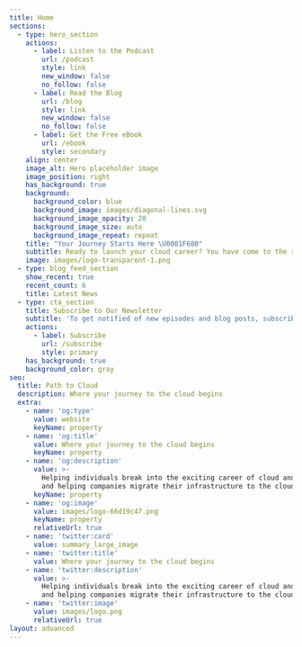 ```yaml
---
title: Home
sections:
  - type: hero_section
    actions:
      - label: Listen to the Podcast
        url: /podcast
        style: link
        new_window: false
        no_follow: false
      - label: Read the Blog
        url: /blog
        style: link
        new_window: false
        no_follow: false
      - label: Get the Free eBook
        url: /ebook
        style: secondary
    align: center
    image_alt: Hero placeholder image
    image_position: right
    has_background: true
    background:
      background_color: blue
      background_image: images/diagonal-lines.svg
      background_image_opacity: 20
      background_image_size: auto
      background_image_repeat: repeat
    title: "Your Journey Starts Here \U0001F680"
    subtitle: Ready to launch your cloud career? You have come to the right place!
    image: images/logo-transparent-1.png
  - type: blog_feed_section
    show_recent: true
    recent_count: 6
    title: Latest News
  - type: cta_section
    title: Subscribe to Our Newsletter
    subtitle: 'To get notified of new episodes and blog posts, subscribe!'
    actions:
      - label: Subscribe
        url: /subscribe
        style: primary
    has_background: true
    background_color: gray
seo:
  title: Path to Cloud
  description: Where your journey to the cloud begins
  extra:
    - name: 'og:type'
      value: website
      keyName: property
    - name: 'og:title'
      value: Where your journey to the cloud begins
      keyName: property
    - name: 'og:description'
      value: >-
        Helping individuals break into the exciting career of cloud and DevOps,
        and helping companies migrate their infrastructure to the cloud
      keyName: property
    - name: 'og:image'
      value: images/logo-66d19c47.png
      keyName: property
      relativeUrl: true
    - name: 'twitter:card'
      value: summary_large_image
    - name: 'twitter:title'
      value: Where your journey to the cloud begins
    - name: 'twitter:description'
      value: >-
        Helping individuals break into the exciting career of cloud and DevOps,
        and helping companies migrate their infrastructure to the cloud
    - name: 'twitter:image'
      value: images/logo.png
      relativeUrl: true
layout: advanced
---
```

